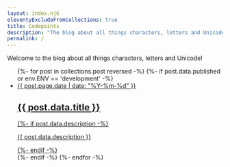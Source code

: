 ```yaml
---
layout: index.njk
eleventyExcludeFromCollections: true
title: Codepoints
description: "The blog about all things characters, letters and Unicode"
permalink: /
---
```


Welcome to the blog about all things characters, letters and Unicode!

<ul class="posts">
  {%- for post in collections.post reversed -%}
    {%- if post.data.published or env.ENV == 'development' -%}
      <li>
        <a href="{{ post.url }}">
          <time>{{ post.page.date | date: "%Y-%m-%d" }}</time>
          <h2>{{ post.data.title }}</h2>
          {%- if post.data.description -%}
            <p>{{ post.data.description }}</p>
          {%- endif -%}
        </a>
      </li>
    {%- endif -%}
  {%- endfor -%}
</ul>
